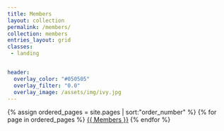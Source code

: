 ```yaml
---
title: Members
layout: collection
permalink: /members/
collection: members
entries_layout: grid
classes:
 - landing


header:
  overlay_color: "#050505"
  overlay_filter: "0.0"
  overlay_image: /assets/img/ivy.jpg
---
```



{% assign ordered_pages = site.pages | sort:"order_number" %}
{% for page in ordered_pages %}
  <a href="{{ page.url | relative_url }}">{{ Members }}</a>
{% endfor %}
